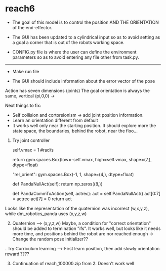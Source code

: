 # reach6

* The goal of this model is to control the position AND THE ORIENTATION of the end-effector. 

* The GUI has been updated to a cylindrical input so as to avoid setting as a goal a corner that is out of the robots working space.

* CONFIG.py file is where the user can define the environment parameters so as to avoid entering any file other from task.py.

--- 

* Make run file

* The GUI should include information about the error vector of the pose


Action has seven dimensions (joints)
The goal orientation is always the same, vertical (pi,0,0) -> 


Next things to fix:
* Self collision and cortorsionism -> add joint position information.
* Learn an orientation different from default
* It works well only near the starting position. It should explore more the state space, the boundaries, behind the robot, near the floo...


1. Try joint controller

    self.vmax = 1 #rad/s

    return gym.spaces.Box(low=-self.vmax, high=self.vmax, shape=(7,), dtype=float)

    "rel_orient": gym.spaces.Box(-1, 1, shape=(4,), dtype=float)

    def PandaNullAct(self):
        return np.zeros((8,))

    def PandaCommToAction(self, actrec):
        act = self.PandaNullAct()
        act[0:7] = actrec
        act[7] = 0 
        return act

Looks like the representation of the quaternion was incorrect (w,x,y,z), while dm_robotics_panda uses (x,y,z,w)
    
2. Quaternion --> (x,y,z,w)
Maybe, a condition for "correct orientation" should be added to termination "ifs".
It works well, but looks like it needs more time, and positions behind the robot are nor reached enough -> Change the random pose initializer??

. Try Curriculum learning --> First learn position, then add slowly orientation reward.????

3. Continuation of reach_100000.zip from 2. Doesn't work well